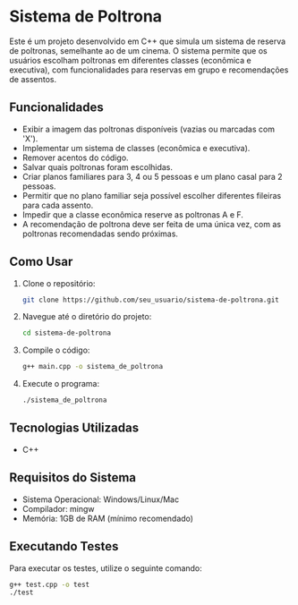 # Sistema de Poltrona

Este é um projeto desenvolvido em C++ que simula um sistema de reserva de poltronas, semelhante ao de um cinema. O sistema permite que os usuários escolham poltronas em diferentes classes (econômica e executiva), com funcionalidades para reservas em grupo e recomendações de assentos.

## Funcionalidades

- Exibir a imagem das poltronas disponíveis (vazias ou marcadas com 'X').
- Implementar um sistema de classes (econômica e executiva).
- Remover acentos do código.
- Salvar quais poltronas foram escolhidas.
- Criar planos familiares para 3, 4 ou 5 pessoas e um plano casal para 2 pessoas.
- Permitir que no plano familiar seja possível escolher diferentes fileiras para cada assento.
- Impedir que a classe econômica reserve as poltronas A e F.
- A recomendação de poltrona deve ser feita de uma única vez, com as poltronas recomendadas sendo próximas.

## Como Usar

1. Clone o repositório:
    ```bash
    git clone https://github.com/seu_usuario/sistema-de-poltrona.git
    ```
   
2. Navegue até o diretório do projeto:
    ```bash
    cd sistema-de-poltrona
    ```

3. Compile o código:
    ```bash
    g++ main.cpp -o sistema_de_poltrona
    ```

4. Execute o programa:
    ```bash
    ./sistema_de_poltrona
    ```

## Tecnologias Utilizadas

- C++

## Requisitos do Sistema

- Sistema Operacional: Windows/Linux/Mac
- Compilador: mingw
- Memória: 1GB de RAM (mínimo recomendado)

## Executando Testes

Para executar os testes, utilize o seguinte comando:
```bash
g++ test.cpp -o test
./test
